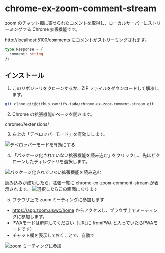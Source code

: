 # chrome-ex-zoom-comment-stream

zoom のチャット欄に寄せられたコメントを取得し、ローカルサーバーにストリーミングする Chrome 拡張機能です。

http://localhost:5100/comments にコメントがストリーミングされます。

```ts
type Response = {
  comment: string
};
```

## インストール

1. このリポジトリをクローンするか、ZIP ファイルをダウンロードして解凍します。

```bash
git clone git@github.com:tfs-tada/chrome-ex-zoom-comment-stream.git
```

2. Chrome の拡張機能のページを開きます。

chrome://extensions/

3. 右上の「デベロッパーモード」を有効にします。

![デベロッパーモードを有効にする](https://github.com/tfs-tada/chrome-ex-zoom-comment-stream/assets/74394709/57f10218-b6c5-4c1c-9bb7-00ff3bfd2cf3)

4. 「パッケージ化されていない拡張機能を読み込む」をクリックし、先ほどクローンしたディレクトリを選択します。

![パッケージ化されていない拡張機能を読み込む](https://github.com/tfs-tada/chrome-ex-zoom-comment-stream/assets/74394709/e205954e-5164-4461-9d2e-6270213f07aa)

読み込みが成功したら、拡張一覧に chrome-ex-zoom-comment-stream が表示されます。
![選択したらこの画面になります](https://github.com/tfs-tada/chrome-ex-zoom-comment-stream/assets/74394709/9555efb6-91d2-40b7-aae0-8ea1c569919c)

5. ブラウザ上で zoom ミーティングに参加します

- https://app.zoom.us/wc/home からアクセスし、ブラウザ上でミーティングに参加します。
- PWAモードは解除してください（URLに fromPWA と入っていたらPWAモードです）
- チャット欄を表示しておくことで、自動で

![zoom ミーティングに参加](https://github.com/tfs-tada/chrome-ex-zoom-comment-stream/assets/74394709/798c3f19-06ff-41cf-be25-83205b89edb3)